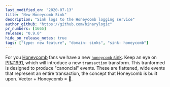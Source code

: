 ```yaml
---
last_modified_on: "2020-07-13"
title: "New Honeycomb Sink"
description: "Sink logs to the Honeycomb logging service"
author_github: "https://github.com/binarylogic"
pr_numbers: [1665]
release: "0.9.0"
hide_on_release_notes: true
tags: ["type: new feature", "domain: sinks", "sink: honeycomb"]
---
```


For you [Honeycomb][urls.honeycomb] fans we have a new
[`honeycomb` sink][docs.sinks.honeycomb]. Keep an eye on
[PR#1991][urls.pr_1991], which will introduce a new `transaction` transform.
This tranformed is designed to produce "canoncial" events. These are flattened,
wide events that represent an entire transaction, the concept that Honeycomb
is built upon. Vector + Honeycomb = 👯.

[docs.sinks.honeycomb]: /docs/reference/sinks/honeycomb/
[urls.honeycomb]: https://honeycomb.io
[urls.pr_1991]: https://github.com/timberio/vector/pull/1991
